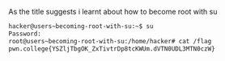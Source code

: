 As the title suggests i learnt about how to become root with su
```bash
hacker@users~becoming-root-with-su:~$ su
Password:
root@users~becoming-root-with-su:/home/hacker# cat /flag
pwn.college{YSZljTbgOK_ZxTivtrDp8tcKWUm.dVTN0UDL3MTN0czW}
```
